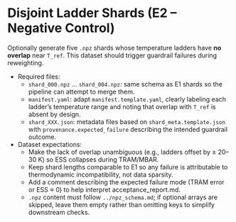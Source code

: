 # Disjoint Ladder Shards (E2 – Negative Control)

Optionally generate five `.npz` shards whose temperature ladders have **no overlap** near `T_ref`. This dataset should trigger guardrail failures during reweighting.

- Required files:
  - `shard_000.npz` … `shard_004.npz`: same schema as E1 shards so the pipeline can attempt to merge them.
  - `manifest.yaml`: adapt `manifest.template.yaml`, clearly labeling each ladder’s temperature range and noting that overlap with `T_ref` is absent by design.
  - `shard_XXX.json`: metadata files based on `shard_meta.template.json` with `provenance.expected_failure` describing the intended guardrail outcome.
- Dataset expectations:
  - Make the lack of overlap unambiguous (e.g., ladders offset by ≥ 20–30 K) so ESS collapses during TRAM/MBAR.
  - Keep shard lengths comparable to E1 so any failure is attributable to thermodynamic incompatibility, not data sparsity.
  - Add a comment describing the expected failure mode (TRAM error or ESS ≈ 0) to help interpret acceptance_report.md.
  - `.npz` content must follow `../npz_schema.md`; if optional arrays are skipped, leave them empty rather than omitting keys to simplify downstream checks.
